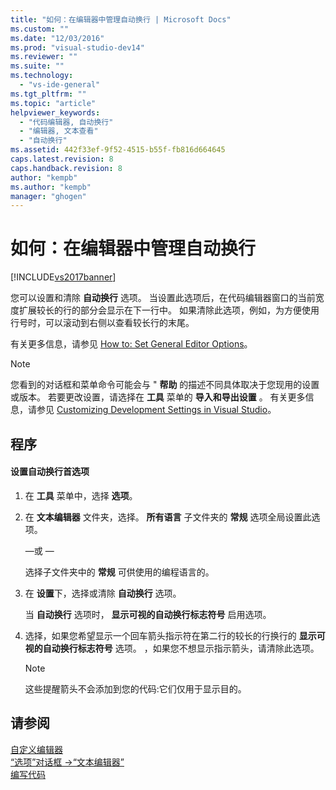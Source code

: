 ```yaml
---
title: "如何：在编辑器中管理自动换行 | Microsoft Docs"
ms.custom: ""
ms.date: "12/03/2016"
ms.prod: "visual-studio-dev14"
ms.reviewer: ""
ms.suite: ""
ms.technology: 
  - "vs-ide-general"
ms.tgt_pltfrm: ""
ms.topic: "article"
helpviewer_keywords: 
  - "代码编辑器, 自动换行"
  - "编辑器, 文本查看"
  - "自动换行"
ms.assetid: 442f33ef-9f52-4515-b55f-fb816d664645
caps.latest.revision: 8
caps.handback.revision: 8
author: "kempb"
ms.author: "kempb"
manager: "ghogen"
---
```

# 如何：在编辑器中管理自动换行
[!INCLUDE[vs2017banner](../../code-quality/includes/vs2017banner.md)]

您可以设置和清除 **自动换行** 选项。  当设置此选项后，在代码编辑器窗口的当前宽度扩展较长的行的部分会显示在下一行中。  如果清除此选项，例如，为方便使用行号时，可以滚动到右侧以查看较长行的末尾。  
  
 有关更多信息，请参见 [How to: Set General Editor Options](http://msdn.microsoft.com/zh-cn/704e4a7b-2162-4bed-8a47-f4f6ffec98c2)。  
  
> [!NOTE]
>  您看到的对话框和菜单命令可能会与 " **帮助** 的描述不同具体取决于您现用的设置或版本。  若要更改设置，请选择在 **工具** 菜单的 **导入和导出设置** 。  有关更多信息，请参见 [Customizing Development Settings in Visual Studio](http://msdn.microsoft.com/zh-cn/22c4debb-4e31-47a8-8f19-16f328d7dcd3)。  
  
## 程序  
  
#### 设置自动换行首选项  
  
1.  在 **工具** 菜单中，选择 **选项**。  
  
2.  在 **文本编辑器** 文件夹，选择。 **所有语言** 子文件夹的 **常规** 选项全局设置此选项。  
  
     —或 —  
  
     选择子文件夹中的 **常规** 可供使用的编程语言的。  
  
3.  在 **设置**下，选择或清除 **自动换行** 选项。  
  
     当 **自动换行** 选项时， **显示可视的自动换行标志符号** 启用选项。  
  
4.  选择，如果您希望显示一个回车箭头指示符在第二行的较长的行换行的 **显示可视的自动换行标志符号** 选项。  ，如果您不想显示指示箭头，请清除此选项。  
  
    > [!NOTE]
    >  这些提醒箭头不会添加到您的代码:它们仅用于显示目的。  
  
## 请参阅  
 [自定义编辑器](../../ide/customizing-the-editor.md)   
 [“选项”对话框 \-\>“文本编辑器”](../../ide/reference/text-editor-options-dialog-box.md)   
 [编写代码](../../ide/writing-code-in-the-code-and-text-editor.md)